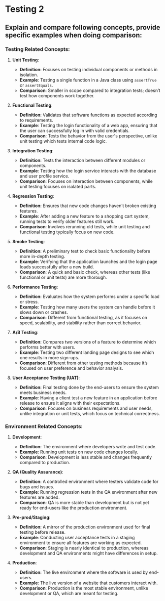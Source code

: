 # Testing 2

## Explain and compare following concepts, provide specific examples when doing comparison:

### Testing Related Concepts:
1. **Unit Testing**:
    - **Definition**: Focuses on testing individual components or methods in isolation.
    - **Example**: Testing a single function in a Java class using `assertTrue` or `assertEquals`.
    - **Comparison**: Smaller in scope compared to integration tests; doesn’t test how components work together.

2. **Functional Testing**:
    - **Definition**: Validates that software functions as expected according to requirements.
    - **Example**: Testing the login functionality of a web app, ensuring that the user can successfully log in with valid credentials.
    - **Comparison**: Tests the behavior from the user's perspective, unlike unit testing which tests internal code logic.

3. **Integration Testing**:
    - **Definition**: Tests the interaction between different modules or components.
    - **Example**: Testing how the login service interacts with the database and user profile service.
    - **Comparison**: Focuses on interaction between components, while unit testing focuses on isolated parts.

4. **Regression Testing**:
    - **Definition**: Ensures that new code changes haven’t broken existing features.
    - **Example**: After adding a new feature to a shopping cart system, running tests to verify older features still work.
    - **Comparison**: Involves rerunning old tests, while unit testing and functional testing typically focus on new code.

5. **Smoke Testing**:
    - **Definition**: A preliminary test to check basic functionality before more in-depth testing.
    - **Example**: Verifying that the application launches and the login page loads successfully after a new build.
    - **Comparison**: A quick and basic check, whereas other tests (like functional or unit tests) are more thorough.

6. **Performance Testing**:
    - **Definition**: Evaluates how the system performs under a specific load or stress.
    - **Example**: Testing how many users the system can handle before it slows down or crashes.
    - **Comparison**: Different from functional testing, as it focuses on speed, scalability, and stability rather than correct behavior.

7. **A/B Testing**:
    - **Definition**: Compares two versions of a feature to determine which performs better with users.
    - **Example**: Testing two different landing page designs to see which one results in more sign-ups.
    - **Comparison**: Different from other testing methods because it’s focused on user preference and behavior analysis.

8. **User Acceptance Testing (UAT)**:
    - **Definition**: Final testing done by the end-users to ensure the system meets business needs.
    - **Example**: Having a client test a new feature in an application before release to ensure it aligns with their expectations.
    - **Comparison**: Focuses on business requirements and user needs, unlike integration or unit tests, which focus on technical correctness.


### Environment Related Concepts:
1. **Development**:
    - **Definition**: The environment where developers write and test code.
    - **Example**: Running unit tests on new code changes locally.
    - **Comparison**: Development is less stable and changes frequently compared to production.

2. **QA (Quality Assurance)**:
    - **Definition**: A controlled environment where testers validate code for bugs and issues.
    - **Example**: Running regression tests in the QA environment after new features are added.
    - **Comparison**: QA is more stable than development but is not yet ready for end-users like the production environment.

3. **Pre-prod/Staging**:
    - **Definition**: A mirror of the production environment used for final testing before release.
    - **Example**: Conducting user acceptance tests in a staging environment to ensure all features are working as expected.
    - **Comparison**: Staging is nearly identical to production, whereas development and QA environments might have differences in setup.

4. **Production**:
    - **Definition**: The live environment where the software is used by end-users.
    - **Example**: The live version of a website that customers interact with.
    - **Comparison**: Production is the most stable environment, unlike development or QA, which are meant for testing.